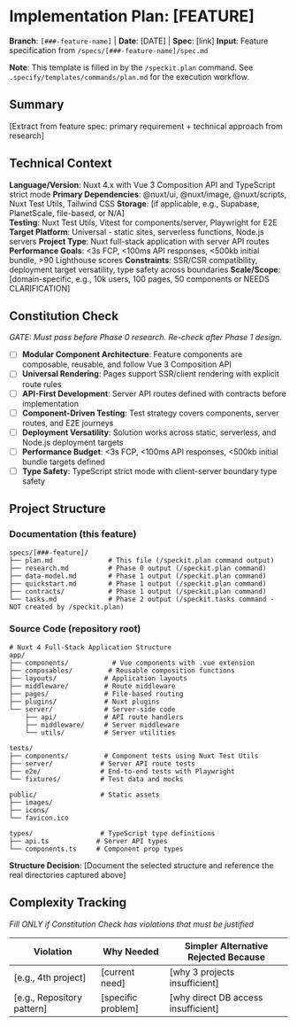 # Implementation Plan: [FEATURE]

**Branch**: `[###-feature-name]` | **Date**: [DATE] | **Spec**: [link]
**Input**: Feature specification from `/specs/[###-feature-name]/spec.md`

**Note**: This template is filled in by the `/speckit.plan` command. See `.specify/templates/commands/plan.md` for the execution workflow.

## Summary

[Extract from feature spec: primary requirement + technical approach from research]

## Technical Context

<!--
  ACTION REQUIRED: Replace the content in this section with the technical details
  for the project. The structure here is presented in advisory capacity to guide
  the iteration process.
-->

**Language/Version**: Nuxt 4.x with Vue 3 Composition API and TypeScript strict mode
**Primary Dependencies**: @nuxt/ui, @nuxt/image, @nuxt/scripts, Nuxt Test Utils, Tailwind CSS
**Storage**: [if applicable, e.g., Supabase, PlanetScale, file-based, or N/A]  
**Testing**: Nuxt Test Utils, Vitest for components/server, Playwright for E2E
**Target Platform**: Universal - static sites, serverless functions, Node.js servers
**Project Type**: Nuxt full-stack application with server API routes
**Performance Goals**: <3s FCP, <100ms API responses, <500kb initial bundle, >90 Lighthouse scores
**Constraints**: SSR/CSR compatibility, deployment target versatility, type safety across boundaries
**Scale/Scope**: [domain-specific, e.g., 10k users, 100 pages, 50 components or NEEDS CLARIFICATION]

## Constitution Check

_GATE: Must pass before Phase 0 research. Re-check after Phase 1 design._

- [ ] **Modular Component Architecture**: Feature components are composable, reusable, and follow Vue 3 Composition API
- [ ] **Universal Rendering**: Pages support SSR/client rendering with explicit route rules
- [ ] **API-First Development**: Server API routes defined with contracts before implementation
- [ ] **Component-Driven Testing**: Test strategy covers components, server routes, and E2E journeys
- [ ] **Deployment Versatility**: Solution works across static, serverless, and Node.js deployment targets
- [ ] **Performance Budget**: <3s FCP, <100ms API responses, <500kb initial bundle targets defined
- [ ] **Type Safety**: TypeScript strict mode with client-server boundary type safety

## Project Structure

### Documentation (this feature)

```
specs/[###-feature]/
├── plan.md              # This file (/speckit.plan command output)
├── research.md          # Phase 0 output (/speckit.plan command)
├── data-model.md        # Phase 1 output (/speckit.plan command)
├── quickstart.md        # Phase 1 output (/speckit.plan command)
├── contracts/           # Phase 1 output (/speckit.plan command)
└── tasks.md             # Phase 2 output (/speckit.tasks command - NOT created by /speckit.plan)
```

### Source Code (repository root)

<!--
  ACTION REQUIRED: Replace the placeholder tree below with the concrete layout
  for this feature. Delete unused options and expand the chosen structure with
  real paths (e.g., apps/admin, packages/something). The delivered plan must
  not include Option labels.
-->

```
# Nuxt 4 Full-Stack Application Structure
app/
├── components/           # Vue components with .vue extension
├── composables/         # Reusable composition functions
├── layouts/            # Application layouts
├── middleware/         # Route middleware
├── pages/              # File-based routing
├── plugins/            # Nuxt plugins
└── server/             # Server-side code
    ├── api/            # API route handlers
    ├── middleware/     # Server middleware
    └── utils/          # Server utilities

tests/
├── components/         # Component tests using Nuxt Test Utils
├── server/            # Server API route tests
├── e2e/               # End-to-end tests with Playwright
└── fixtures/          # Test data and mocks

public/                # Static assets
├── images/
├── icons/
└── favicon.ico

types/                 # TypeScript type definitions
├── api.ts            # Server API types
└── components.ts     # Component prop types
```

**Structure Decision**: [Document the selected structure and reference the real
directories captured above]

## Complexity Tracking

_Fill ONLY if Constitution Check has violations that must be justified_

| Violation                  | Why Needed         | Simpler Alternative Rejected Because |
| -------------------------- | ------------------ | ------------------------------------ |
| [e.g., 4th project]        | [current need]     | [why 3 projects insufficient]        |
| [e.g., Repository pattern] | [specific problem] | [why direct DB access insufficient]  |
